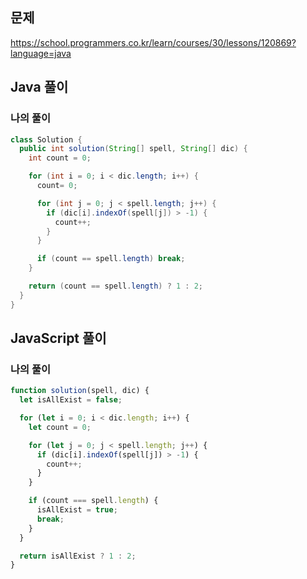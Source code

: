 ## 문제
https://school.programmers.co.kr/learn/courses/30/lessons/120869?language=java

## Java 풀이
### 나의 풀이
```java
class Solution {
  public int solution(String[] spell, String[] dic) {
    int count = 0;

    for (int i = 0; i < dic.length; i++) {
      count= 0;

      for (int j = 0; j < spell.length; j++) {
        if (dic[i].indexOf(spell[j]) > -1) {
          count++;
        }
      }

      if (count == spell.length) break;
    }

    return (count == spell.length) ? 1 : 2;
  }
}
```

## JavaScript 풀이
### 나의 풀이
```javascript
function solution(spell, dic) {
  let isAllExist = false;

  for (let i = 0; i < dic.length; i++) {
    let count = 0;

    for (let j = 0; j < spell.length; j++) {
      if (dic[i].indexOf(spell[j]) > -1) {
        count++;
      }
    }

    if (count === spell.length) {
      isAllExist = true;
      break;
    }
  }

  return isAllExist ? 1 : 2;
}
```
